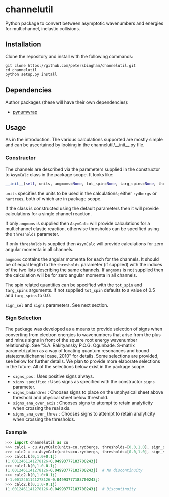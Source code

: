 # channelutil
Python package to convert between asymptotic wavenumbers and energies for multichannel, inelastic collisions.

## Installation

Clone the repository and install with the following commands:

    git clone https://github.com/petersbingham/channelutil.git
    cd channelutil
    python setup.py install
    
## Dependencies
Author packages (these will have their own dependencies):
 - [pynumwrap](https://github.com/petersbingham/pynumwrap)

## Usage
As in the introduction. The various calculations supported are mostly simple and can be ascertained by looking in the channelutil/\_\_init\_\_.py file.

### Constructor
The channels are described via the parameters supplied in the constructor to ```AsymCalc``` class in the package scope. It looks like:
```python
__init__(self, units, angmoms=None, tot_spin=None, targ_spins=None, thresholds=None, sign_sel=signs_pos, signs=None)
```
`units` specifies the units to be used in the calculations; either `rydbergs` or `hartrees`, both of which are in package scope.

If the class is constructed using the default parameters then it will provide calculations for a single channel reaction. 

If only `angmoms` is supplied then `AsymCalc` will provide calculations for a multichannel elastic reaction, otherwise thresholds can be specified using the `thresholds` parameter.

If only `thresholds` is supplied then `AsymCalc` will provide calculations for zero angular momenta in all channels.

`angmoms` contains the angular momenta for each for the channels. It should be of equal length to the `thresholds` parameter (if supplied) with the indices of the two lists describing the same channels. If `angmoms` is not supplied then the calculation will be for zero angular momenta in all channels.

The spin related quantities can be specified with the `tot_spin` and `targ_spins` arguments. If not supplied `tot_spin` defaults to a value of 0.5 and `targ_spins` to 0.0.

`sign_sel` and `signs` parameters. See next section.

### Sign Selection
The package was developed as a means to provide selection of signs when converting from electron energies to wavenumbers that arise from the plus and minus signs in front of the square root energy wavenumber relationship. See "S.A. Rakityansky P.O.G. Ogunbade. S-matrix parametrization as a way of locating quantum resonances and bound states:multichannel case, 2010" for details. Some selections are provided, see below for further details. We plan to provide more elaborate selections in the future. All of the selections below exist in the package scope.
 - `signs_pos` : Uses positive signs always.
 - `signs_specified` : Uses signs as specified with the constructor `signs` parameter.
 - `signs_bndandres` : Chooses signs to place on the unphysical sheet above threshold and physical sheet below threshold.
 - `signs_ana_over_axis` : Chooses signs to attempt to retain analyticity when crossing the real axis. 
 - `signs_ana_over_thres` : Chooses signs to attempt to retain analyticity when crossing the thresholds.

### Example
```python
>>> import channelutil as cu
>>> calc1 = cu.AsymCalc(units=cu.rydbergs, thresholds=[0.0,1.0], sign_sel=cu.signs_ana_over_axis)
>>> calc2 = cu.AsymCalc(units=cu.rydbergs, thresholds=[0.0,1.0], sign_sel=cu.signs_ana_over_thres)
>>> calc1.k(0,1.0+0.1j)
(1.0012461141278126+0.04993777183700243j)
>>> calc1.k(0,1.0-0.1j)
(1.0012461141278126-0.04993777183700243j)  # No discontinuity
>>> calc2.k(0,1.0+0.1j)
(-1.0012461141278126-0.04993777183700243j)
>>> calc2.k(0,1.0-0.1j)
(1.0012461141278126-0.04993777183700243j)  # Discontinuity
```
